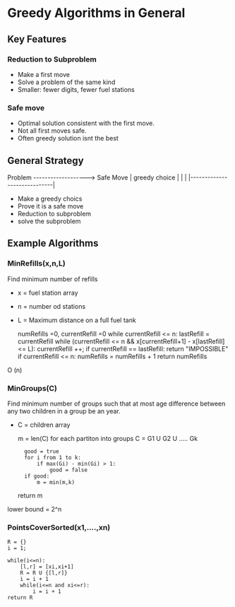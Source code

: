 # Greedy Algorithms in General

## Key Features

### Reduction to Subproblem

- Make a first move
- Solve a problem of the same kind
- Smaller: fewer digits, fewer fuel stations

### Safe move

- Optimal solution consistent with the first move.
- Not all first moves safe.
- Often greedy solution isnt the best

## General Strategy

Problem ------------------->  Safe Move
   |       greedy choice         |
   |				 |
   |-----------------------------|

- Make a greedy choics
- Prove it is a safe move
- Reduction to subproblem
- solve the subproblem



## Example Algorithms

### MinRefills(x,n,L) 

Find minimum number of refills

- x = fuel station array
- n = number od stations
- L = Maximum distance on a full fuel tank


	numRefills =0, currentRefill =0
	while currentRefill <= n:
		lastRefill = currentRefill
		while (currentRefill <= n && x[currentRefill+1] - x[lastRefill] <= L):
			currentRefill ++;
		if currentRefill == lastRefill:
			return "IMPOSSIBLE"
		if currentRefill <= n:
			numRefills = numRefills + 1
	return numRefills

O (n)

### MinGroups(C)

Find minimum number of groups such that at most age difference between any two children in a group be an year.

- C = children array


	m = len(C)
	for each partiton into groups
	C = G1 U G2 U ..... Gk

		good = true
		for i from 1 to k:
			if max(Gi) - min(Gi) > 1:
				good = false
		if good:
			m = min(m,k)
	return m

 lower bound = 2^n

### PointsCoverSorted(x1,....,xn)

	R = {}
	i = 1;

	while(i<=n):
		[l,r] = [xi,xi+1]
		R = R U {[l,r]}
		i = i + 1
		while(i<=n and xi<=r):
			i = i + 1
	return R


